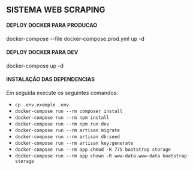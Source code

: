 ## SISTEMA WEB SCRAPING ##

#### DEPLOY DOCKER PARA PRODUCAO ####
docker-compose --file docker-compose.prod.yml up -d

#### DEPLOY DOCKER PARA DEV ####
docker-compose up -d 

#### INSTALAÇÃO DAS DEPENDENCIAS ####

Em seguida execute os seguintes comandos:

- `cp .env.exemple .env`
- `docker-compose run --rm composer install`
- `docker-compose run --rm npm install`
- `docker-compose run --rm npm run dev`
- `docker-compose run --rm artisan migrate`
- `docker-compose run --rm artisan db:seed`
- `docker-compose run --rm artisan key:generate`
- `docker-compose run --rm app chmod -R 775 bootstrap storage`
- `docker-compose run --rm app chown -R www-data.www-data bootstrap storage`
